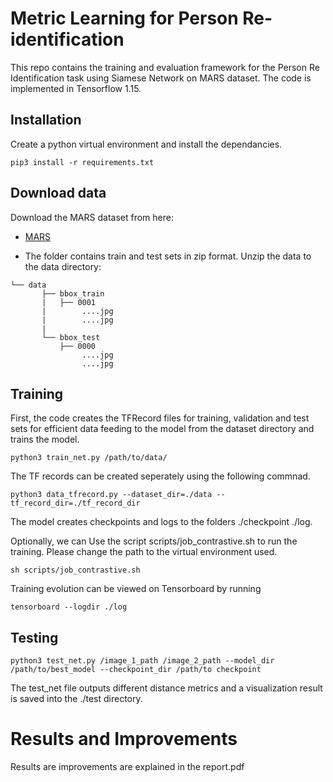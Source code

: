 # Metric Learning for Person Re-identification
This repo contains the training and evaluation framework for the Person Re Identification task using Siamese Network on MARS dataset. The code is implemented in Tensorflow 1.15.



## Installation
Create a python virtual environment and install the dependancies.

```
pip3 install -r requirements.txt
```

## Download data

Download the MARS dataset from here:
* [MARS](https://drive.google.com/drive/folders/0B6tjyrV1YrHeMVV2UFFXQld6X1E?amp%3Busp=sharing) 

- The folder contains train and test sets in zip format. Unzip the data to the data directory:

```plain
└── data
       ├── bbox_train    
       |   ├── 0001
       |        ....jpg
       |        ....jpg
       |
       └── bbox_test     
           ├── 0000 
                ....jpg
                ....jpg

```

## Training 

First, the code creates the TFRecord files for training, validation and test sets for efficient data feeding to the model from the dataset directory and trains the model.

```
python3 train_net.py /path/to/data/
```

The TF records can be created seperately using the following commnad.
```
python3 data_tfrecord.py --dataset_dir=./data --tf_record_dir=./tf_record_dir
```

The model creates checkpoints and logs to the folders ./checkpoint ./log.

Optionally, we can Use the script scripts/job_contrastive.sh to run the training. Please change the path to the virtual environment used.

```
sh scripts/job_contrastive.sh
```

Training evolution can be viewed on Tensorboard by running
```
tensorboard --logdir ./log
```

## Testing 

```
python3 test_net.py /image_1_path /image_2_path --model_dir /path/to/best_model --checkpoint_dir /path/to checkpoint
```

The test_net file outputs different distance metrics and a visualization result is saved into the ./test directory.  


# Results and Improvements

Results are improvements are explained in the report.pdf

